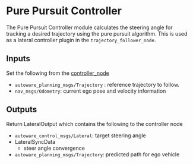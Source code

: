 # Pure Pursuit Controller

The Pure Pursuit Controller module calculates the steering angle for tracking a desired trajectory using the pure pursuit algorithm. This is used as a lateral controller plugin in the `trajectory_follower_node`.

## Inputs

Set the following from the [controller_node](../trajectory_follower_node/README.md)

- `autoware_planning_msgs/Trajectory` : reference trajectory to follow.
- `nav_msgs/Odometry`: current ego pose and velocity information

## Outputs

Return LateralOutput which contains the following to the controller node

- `autoware_control_msgs/Lateral`: target steering angle
- LateralSyncData
  - steer angle convergence
- `autoware_planning_msgs/Trajectory`: predicted path for ego vehicle

